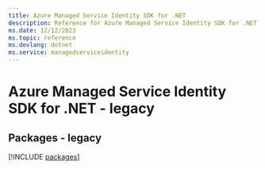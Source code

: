 ```yaml
---
title: Azure Managed Service Identity SDK for .NET
description: Reference for Azure Managed Service Identity SDK for .NET
ms.date: 12/12/2023
ms.topic: reference
ms.devlang: dotnet
ms.service: managedserviceidentity
---
```

# Azure Managed Service Identity SDK for .NET - legacy
## Packages - legacy
[!INCLUDE [packages](managed-service-identity-index.md)]